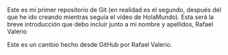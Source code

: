 Este es mi primer repositorio de Git (en realidad es el segundo, después del que he ido creando mientras seguía el vídeo de HolaMundo). Esta será la breve introducción 
que debo incluir junto a mi nombre y apellidos,
Rafael Valerio

Este es un cambio hecho desde GitHub por Rafael Valerio.
